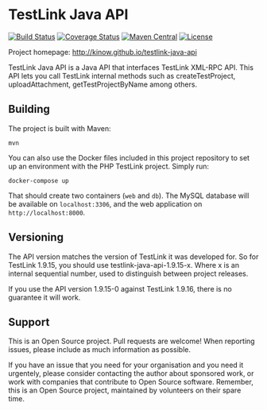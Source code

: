 TestLink Java API
=================

[![Build Status](https://travis-ci.org/kinow/testlink-java-api.svg?branch=master)](https://travis-ci.org/kinow/testlink-java-api)
[![Coverage Status](https://coveralls.io/repos/kinow/testlink-java-api/badge.svg?branch=master)](https://coveralls.io/r/kinow/testlink-java-api)
[![Maven Central](https://maven-badges.herokuapp.com/maven-central/br.eti.kinoshita/testlink-java-api/badge.svg)](https://maven-badges.herokuapp.com/maven-central/br.eti.kinoshita/testlink-java-api/)
[![License](https://img.shields.io/github/license/mashape/apistatus.svg)](https://opensource.org/licenses/MIT)

Project homepage: http://kinow.github.io/testlink-java-api

TestLink Java API is a Java API that interfaces TestLink XML-RPC API. This API lets you call TestLink internal
methods such as createTestProject, uploadAttachment, getTestProjectByName among others.

## Building

The project is built with Maven:

    mvn

You can also use the Docker files included in this project repository to set up an environment
with the PHP TestLink project. Simply run:

    docker-compose up
    
That should create two containers (`web` and `db`). The MySQL database will be available on
`localhost:3306`, and the web application on `http://localhost:8000`.

## Versioning

The API version matches the version of TestLink it was developed for. So for TestLink 1.9.15, you should use
testlink-java-api-1.9.15-x. Where x is an internal sequential number, used to distinguish between project releases.

If you use the API version 1.9.15-0 against TestLink 1.9.16, there is no guarantee it will work.

## Support

This is an Open Source project. Pull requests are welcome! When reporting issues, please include as much
information as possible.

If you have an issue that you need for your organisation and you need it urgentely, please consider contacting the
author about sponsored work, or work with companies that contribute to Open Source software. Remember, this is an
Open Source project, maintained by volunteers on their spare time.
